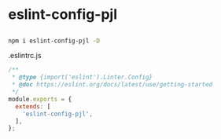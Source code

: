 # eslint-config-pjl
##

```bash
npm i eslint-config-pjl -D
```
.eslintrc.js
```javascript
/**
 * @type {import('eslint').Linter.Config}
 * @doc https://eslint.org/docs/latest/use/getting-started
 */
module.exports = {
  extends: [
    'eslint-config-pjl',
  ],
};
```
